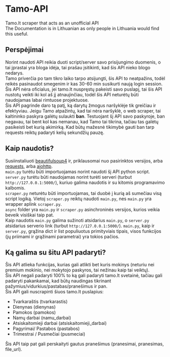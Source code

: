 # Tamo-API
Tamo.lt scraper that acts as an unofficial API  
The Documentation is in Lithuanian as only people in Lithuania would find this useful.
## Perspėjimai
Norint naudoti API reikia duoti script/server savo prisijungimo duomenis, o tai įprastai yra bloga idėja, tai prašau įsitikinti, kad šis API nieko blogo nedarys.  
Tamo priverčia po tam tikro laiko tarpo atsijungti, šis API to neatpažins, todėl reikės pasinaudot smegenim ir kas 30-60 min susikurti naują login session.  
Šis API nėra oficialus, jei tamo.lt nuspręstų pakeisti savo puslapį, tai šis API nustotų veikti iki kol aš jį atnaujinčiau, todėl šis API neturėtų būti naudojamas labai rimtuose projektuose.  
Šis API pagrinde daro tą patį, ką darytų žmogus naršyklėje tik greičiau ir efektyviau. Jeigu Tamo atpažintų, kad tai nėra naršyklė, o web scraper, tai kaltininko paskyra galėtų sulaukti **ban**. Testuojant šį API savo paskyroje, ban negavau, tai bent kol kas nemanau, kad Tamo tai tikrina, tačiau tas galėtų pasikeisti bet kurią akimirką. Kad būtų mažesnė tikimybė gauti ban tarp requests reiktų padaryti kelių sekundžių pauzę.
## Kaip naudotis?
Susiinstaliuoti [beautifulsoup4](https://pypi.org/project/beautifulsoup4/) ir, priklausomai nuo pasirinktos versijos, arba [requests](https://pypi.org/project/requests/), arba [aiohttp](https://pypi.org/project/aiohttp/).  
`main.py` turėtu būti importuojamas norint naudoti šį API python script.  
`server.py` turėtu būti naudojamas norint turėti serveri (turbut `http://127.0.0.1:5000/`), kuriuo galima naudotis ir su kitomis programavimo kalbomis.  
`scraper.py` neturėtu būti importuojamas, tai duobė į kurią aš sumečiau visą script logiką. Vietoj `scraper.py` reiktų naudoti `main.py`, nes `main.py` yra wrapper aplink `scraper.py`.  
`async` folder yra `main.py` ir `scraper.py` asinchroninės versijos, kurios veikia beveik visiškai taip pat.   
Kaip naudotis `main.py` galima sužinoti atsidarius `main.py`, o `server.py` atsidarius serverio link (turbut `http://127.0.0.1:5000/`). `main.py`, kaip ir `server.py`, grąžina dict ir list populiuotus primityviais tipais, visos funkcijos (jų priimami ir grąžinami parametrai) yra tokios pačios.  
## Ką galima su šitu API padaryti?
Šis API atlieka funkcijas, kurias gali atlikti bet kuris mokinys (neturiu nei premium mokinio, nei mokytojo paskyros, tai nežinau kaip tai veiktų).  
Šis API negali padaryti 100% to ką gali padaryti tamo.lt svetainė, tačiau gali padaryti pakankamai, kad būtų naudingas tikrinant pažymius/vidurkius/pastabas/pranešimus ir pan.  
Šis API gali nuscrapinti šiuos tamo.lt puslapius:
* Tvarkaraštis (tvarkarastis)
* Dienynas (dienynas)
* Pamokos (pamokos)
* Namų darbai (namu_darbai)
* Atsiskaitomieji darbai (atsiskaitomieji_darbai)
* Pagyrimai/ Pastabos (pastabos)
* Trimestrai / Pusmečiai (pusmeciai)  

Šis API taip pat gali perskaityti gautus pranešimus (pranesimai, pranesimas, file_url).
